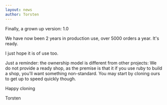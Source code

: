 ```yaml
---
layout: news
author: Torsten
---
```


Finally, a grown up version: 1.0

We have now been 2 years in production use, over 5000 orders a year. It's ready.

I just hope it is of use too.

Just a reminder: the ownership model is different from other projects: We do not provide a ready
shop, as the premise is that it if you use ruby to build a shop, you'll want something non-standard.
You may start by cloning ours to get up to speed quickly though.

Happy cloning

Torsten

